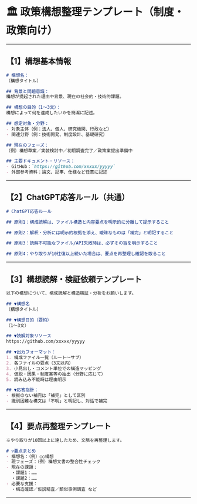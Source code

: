 # 🏛️ 政策構想整理テンプレート（制度・政策向け）

---

## 【1】構想基本情報

```markdown
# 構想名：
（構想タイトル）

## 背景と問題意識：
構想が提起された理由や背景、現在の社会的・技術的課題。

## 構想の目的（1～3文）：
構想によって何を達成したいかを簡潔に記述。

## 想定対象・分野：
- 対象主体（例：法人、個人、研究機関、行政など）
- 関連分野（例：技術開発、制度設計、基礎研究）

## 現在のフェーズ：
（例）構想草案／実装検討中／初期調査完了／政策案提出準備中

## 主要ドキュメント・リソース：
- GitHub：`https://github.com/xxxxx/yyyyy`
- 外部参考資料：論文、記事、仕様など任意に記述
```


---

## 【2】ChatGPT応答ルール（共通）

```markdown
# ChatGPT応答ルール

## 原則1：構成読解は、ファイル構造と内容要点を明示的に分離して提示すること

## 原則2：解釈・分析には明示的根拠を添え、曖昧なものは「補完」と明記すること

## 原則3：読解不可能なファイル/API失敗時は、必ずその旨を明示すること

## 原則4：やり取りが10往復以上続いた場合は、要点を再整理し確認を取ること
```


---

## 【3】構想読解・検証依頼テンプレート

```markdown
以下の構想について、構成読解と構造検証・分析をお願いします。

## ▼構想名
（構想タイトル）

## ▼構想目的（要約）
（1〜3文）

## ▼読解対象リソース
https://github.com/xxxxx/yyyyy

## ▼出力フォーマット：
1. 構成ファイル一覧（ルート〜サブ）
2. 各ファイルの要点（3文以内）
3. 小見出し・コメント単位での構造マッピング
4. 仮説・因果・制度案等の抽出（分野に応じて）
5. 読み込み不能時は理由明示

## ▼応答指針：
- 根拠のない補完は「補完」として区別
- 識別困難な構文は「不明」と明記し、対話で補完
```


---

## 【4】要点再整理テンプレート

```markdown
※やり取りが10回以上に達したため、文脈を再整理します。

# ▽要点まとめ
- 構想名：（例）○○構想
- 現フェーズ：（例）構想文書の整合性チェック
- 現在の課題：
  ・課題1：……
  ・課題2：……
- 必要な支援：
  ・構造確認／仮説精査／類似事例調査 など
```


---

